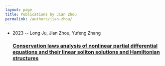 ```yaml
---
layout: page
title: Publications by Jian Zhou
permalink: /authors/jian-zhou/
---
```


<ul class="post-list">
<li><span class='post-meta'>2023 -- Long Ju, Jian Zhou, Yufeng Zhang</span><h3><a class='post-link' href='../../conservation-laws-analysis-of-nonlinear-partial-differential-equations-and-their-linear-soliton-solutions-and-hamiltonian-structures'>Conservation laws analysis of nonlinear partial differential equations and their linear soliton solutions and Hamiltonian structures</a></h3></li>

</ul>
